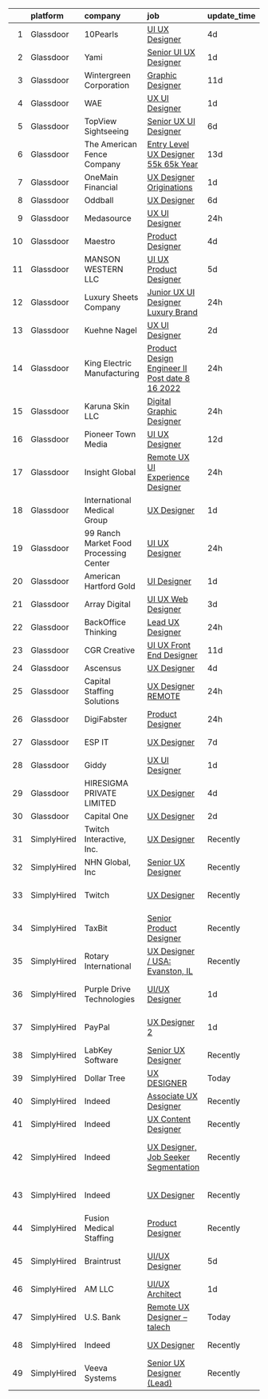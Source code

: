 

|    | platform    | company                                | job                                                                                                                                                                                                                                                                                                                                                                                                                                                                                                                                                                                                                                                                                                                                                                                                                                                                                                                                                                                                                                                                                                                             | update_time   | location                       |
|---:|:------------|:---------------------------------------|:--------------------------------------------------------------------------------------------------------------------------------------------------------------------------------------------------------------------------------------------------------------------------------------------------------------------------------------------------------------------------------------------------------------------------------------------------------------------------------------------------------------------------------------------------------------------------------------------------------------------------------------------------------------------------------------------------------------------------------------------------------------------------------------------------------------------------------------------------------------------------------------------------------------------------------------------------------------------------------------------------------------------------------------------------------------------------------------------------------------------------------|:--------------|:-------------------------------|
|  1 | Glassdoor   | 10Pearls                               | [UI UX Designer](https://www.glassdoor.com/partner/jobListing.htm?pos=123&ao=1110586&s=58&guid=00000182aa9737be9a0887e53451bf49&src=GD_JOB_AD&t=SR&vt=w&cs=1_7d3739fc&cb=1660719413641&jobListingId=1008068339387&cpc=F7A2269C793D5877&jrtk=3-0-1gal9edv3k25v801-1gal9edvm20b6000-ed42256ef29aac25--6NYlbfkN0AZhccrYCUSJlZEde1UnGXnwlG1V9FU8luw-eezWnVYrwyqiUgM7CrsMn5ovYsWa9GV-mKp_rYDWUG9r2XSS5MXh8_Q-Vde3_pQidAfGnJ5vR87V7nutRlqXDXOcjcwfqKrhYGxJCuEwaod5jPnoJR6rHahD6yaDDE3OaUSfviuyOel2WMFyfUjPzmLPB1tUBnJH-xL0OccG0l9xc2JieNaVta9GoeL3GIUwIKOPQMW06PmV42wQ81Y4iPbBMtsz-60eOmePFDU2w8_EjLVoVVh5QVHVKdC8c5FCcV4SZgWqbGMnuCcJGYEb4zOIZFjnK6TlT6SdiSdlW4CRY9kWY4MWxhEcicwt4LN3J40XYM2E0HjAblYgXTnMFQ0jdj44gtpsV8StpY8IoYgpvO_S24Rpy7YQDroeas7t_7AtM3ZuTk0QHPIKcx2)                                                                                                                                                                                                                                                                                                                                                            | 4d            | Tysons Corner, VA              |
|  2 | Glassdoor   | Yami                                   | [Senior UI UX Designer](https://www.glassdoor.com/partner/jobListing.htm?pos=124&ao=1110586&s=58&guid=00000182aa9737be9a0887e53451bf49&src=GD_JOB_AD&t=SR&vt=w&ea=1&cs=1_cad883da&cb=1660719413641&jobListingId=1008072292653&cpc=FDA93C03AE7AED37&jrtk=3-0-1gal9edv3k25v801-1gal9edvm20b6000-8fe57314eb925a75--6NYlbfkN0DsBOlmEAMqZtav1V1WKZO3RUElpafjggtWvxyDQ3xFSp838B2Cke2NmBlZnmS72yL4sjK165oafWdd3T1ibrs6M53KQ3suoJIc8f_yAK6EOGe_TV01OzYZ8_jSvqYzM2_K2P1bCOY90f9JWf5my5DVmPcOREBN51c5S3NWb-lfVjY4sb5fXy1gdakqt-aW9V0z2BAsokouR0IttqOZpMIEsRuDkSM9oFjdOftxmjhqpTJpGwi4Vu608dylPyedClD7YKIfMv4KTUrEME0Vy_P9Pg3hEP87mEjktKfBNsJJGkQc8S_tjZiXjiH4-FdHGf-nPdUYA1qL_-hATmv3JBOKohuqilumt_Um8cVgtiicilY87SPO51-bZraUPpkx48u3WsBitZYqEVCgNQRKlBLGqTbLTWCfX3HpxakFkJj0A-0ZjQ6omHWlJnr0EfL9w2glYg7_kPQ1YA-SpG9IRyaWeXxDlmSI3e0XayZyrrYrOS2SRCndwvf5Cm8AoJSTCFI%3D)                                                                                                                                                                                                                                                                  | 1d            | Brea, CA                       |
|  3 | Glassdoor   | Wintergreen Corporation                | [Graphic Designer](https://www.glassdoor.com/partner/jobListing.htm?pos=128&ao=1110586&s=58&guid=00000182aa9737be9a0887e53451bf49&src=GD_JOB_AD&t=SR&vt=w&ea=1&cs=1_6c2e06d4&cb=1660719413642&jobListingId=1008056107817&cpc=FDA93C03AE7AED37&jrtk=3-0-1gal9edv3k25v801-1gal9edvm20b6000-63666c8749e3b599--6NYlbfkN0BOdG0MfL0cOT1OSN0QPEpRuqiJyxaT8mswcKoIHsGd35n1xV8ZIJNFMkmWVDTVhR4n62bVFb9-eNgO4mBg1d77lavN8BAb8Qm0G5lHHpwqf0HLDQ1hMTD39bYEL_Rowt86Dq4no_TgfwkrW-e7kjKchaRqHWKkW5sXwSSsGzE1kGS8VNtJ2CqtJTr-SkVqd0Di1u9NqzzLGaey33SR6pS6E9hnX8d41AhWmiD3lXH-yjQMsKEhMMDMem23hU8_D-iniv8K3PLFc-Drp4wcFNt7YVfnJk1wJVvuNCkVXbk9V2h39l1wXlMrPK6Du5WAdcwy6yFl5JRGjlP7mhGTp872HQGmNPgBktPl1yfnha33-WkyAMt6v4tDRzOwzuS8By5zZHhGpWYTQeZZd9h4mcMGgedYnVpc4vVycDKr_qS3A4WMQTBEXn_E3s919TYZEOoxYx676sbE6yT5sI5QIN2vL5N7DFll4foKLoRfDgUeCS4StArsTpWi)                                                                                                                                                                                                                                                                                     | 11d           | Alpharetta, GA                 |
|  4 | Glassdoor   | WAE                                    | [UX UI Designer](https://www.glassdoor.com/partner/jobListing.htm?pos=109&ao=1110586&s=58&guid=00000182aa9737be9a0887e53451bf49&src=GD_JOB_AD&t=SR&vt=w&ea=1&cs=1_cfe3f8e5&cb=1660719413638&jobListingId=1008071569353&cpc=147D4D73437F2C39&jrtk=3-0-1gal9edv3k25v801-1gal9edvm20b6000-6911699f14f7299b--6NYlbfkN0Bl9QJxqCZcWcAyXa034HOvbvet4oZucNDN581_ynRfl1w4Z2vSbYLN9J-8UY_LNbigfVgf7rLsZLZhP8JLW-j1J1fPfhutS-AJo4xdbvcNNY_Of7F3E0_8M2DnWvfsBL9D2vuWh9ZMJdjpL0ryj9tSIDe6iLz56nPC9JZDAzcRuAtLwtMBc-5dNFrDTUo_JEqJCqODL3_BY2KAkMHyxPstUKPS1dva-PbBA3EMkbuoZtHcgOJ7KeKMnnmm6hoepADGhbEfdV0TR_buTZgjLR9JhF4-ZNar0no9_4xWJAyQTEkW8BXVHjxF7ApCI-_sYZqiY7BxcT9931wOmqSj6PU1_fYhJzYfeCUFdbsfq6WuNdum7Y73NexwUhWcr3r8Df7h-6JFXt_FoxeRSOzjau3NpXG9u-DGt1_M8Kb6_FH41MjHNwC6vQwrOKrjh0eXpvuiCOoCEQI7mPqExatX2Su65xqXJNQsmcK65Qf-pg9q6IpelKbo5sU-EdgD0VkuNDwPQCtTSvbaNhZk909Iww12)                                                                                                                                                                                                                                                       | 1d            | Rochester, NY                  |
|  5 | Glassdoor   | TopView Sightseeing                    | [Senior UX UI Designer](https://www.glassdoor.com/partner/jobListing.htm?pos=102&ao=1110586&s=58&guid=00000182aa9737be9a0887e53451bf49&src=GD_JOB_AD&t=SR&vt=w&ea=1&cs=1_640e125c&cb=1660719413636&jobListingId=1008065752004&cpc=F18A0B5B9F12DAEF&jrtk=3-0-1gal9edv3k25v801-1gal9edvm20b6000-c72b2c2d0d44ef80--6NYlbfkN0DsUtjlO9aSzLhbbi1ylmhZb5HDIaxKOqM1Q3G4JftrQkG6GekaDroriwkjYGy3F0GWp8mckOFsPiJcfoosZDecuQLVadc0UH5nSKiKuY2yJageMhV1jDLkN3yJl2pgPNGkjyIAyG9OfSxieGcbSONVpp4qhJwvAd5lEaMWR_C8zZZqOgKSHSz_keutm5UBIc5s3XG79snoavR7xpJbkLjTdpeR09iujJhf9Ia2nWcWLNQ-88Zm-8YoTRf2nlWDPoMKIuIBT331Sd45zRhEgLR443gdI0juqmSChyTgpopTDWd1SqLNjoEsAwe2r1lIJYUTVVO1QCJHveY8XiuwzCwNPPuVWShXzs3Afcfr2YKiOjP7kztSGeiGZ5TyqvxexSWbIs_31XWXIPb9XdnOk3EPK3fuqs4xP3gj008aeXBZWhL3CLMxu6hx1BS2zTzq7p_zIjKaDtF5NIX2exPRQOsCUbEmTKlq2TDCUoRRg6YMdK7iZez0-0aZ86iE-b3S09Jrvt4uUmvIzQ%3D%3D)                                                                                                                                                                                                                                                    | 6d            | New York, NY                   |
|  6 | Glassdoor   | The American Fence Company             | [Entry Level UX Designer    55k  65k Year](https://www.glassdoor.com/partner/jobListing.htm?pos=101&ao=1110586&s=58&guid=00000182aa9737be9a0887e53451bf49&src=GD_JOB_AD&t=SR&vt=w&cs=1_d93871d2&cb=1660719413636&jobListingId=1008051855167&cpc=084DC1FB85E2EACF&jrtk=3-0-1gal9edv3k25v801-1gal9edvm20b6000-05aa0501840e2858--6NYlbfkN0BXgK5Wey0GOC0s_U38rHIGDtN2gdI3pSTCxs03z5tTKHe3U0UllZ0Npu7dKq8V-92-r-R6XlKSF5K1loCnEKRCT8VU0puJiiCyB0yOh-c7yUcLJNQ7oWPbCdvBL4AUrgaProFPSCMkprSP5RAxFZvI9ZeSmgGM_Pere4E39QFzO88JPhfXQFjhQ4HAjH1WkJK8DvDws32pKja4eAt8np8oDXDOyPVgbNz3tXiOApuIqGWB0oMf4ltrOoQV_yh6TVDP_27ag2urkv1g_tKyqpOgknpEYSmb_I0qlIGHZze458pNwg05pbouempFx1doGi82AhTUEG8vzKotsfG3eL0heEmkipdTH4E_3Fn9cOzVWGAE61NooBtDToO0BfhcW-GznHQufRMisJPS1Z_AYNOtGsR0A8bnKi9CuGyHWMAEirbxhnQ3aYYwf0oiY7Je8p1RAWQ230PLNAprwkV8VrCUWpbTYSTSkGmI_lSjjNUx7kxa0sbmDXdKTln_wjtJbT47ypcZg8ZOvkbeSrTXUUJ_BzJt8xsYvpNB_iNtNw2t9zpCUUu3QFzh)                                                                                                                                                                                                  | 13d           | Lavista, NE                    |
|  7 | Glassdoor   | OneMain Financial                      | [UX Designer   Originations](https://www.glassdoor.com/partner/jobListing.htm?pos=117&ao=1110586&s=58&guid=00000182aa9737be9a0887e53451bf49&src=GD_JOB_AD&t=SR&vt=w&cs=1_0cab84ba&cb=1660719413639&jobListingId=1008071914204&cpc=7095061949A44974&jrtk=3-0-1gal9edv3k25v801-1gal9edvm20b6000-ba4454e7964fb635--6NYlbfkN0Bjlu5n-gv5HO0Uw8oUWkLCzq7-4ueCq4bqHo-b0jTNgI54p76ZEKrkhhuicj6XEfpIjo7a25H-HE1P9q6_RvgfY1VZmGlk03_RwqjqKbkbArPvQ4zLa1chqWFYuZ2JG0ZdsQjtruyDKY_k0aYavJaUkws2N49IIWqAIzgvRPQ9yzLeMaUFFELK69F0gat44_Qyiw2It0SAxwSGeJqdFbJd5PAR0fb1N-yv2akZmnvvYYYTbYOQKYTrtHGqmduLfXmfL8pHLIQpoUJ127TAOymT3Xam3n2S8u51oQ01G-JeiPk0H_VN7OKqFKRgtB7VLeUkENOj82DCUxpMv2981D9jzJQ1axIoThbvDhE4g-IS9iy8XvVoPQKM16cG3ODacdY_KwxJRrIUdI167IlYxwrwyScw_ypcLgfkT3x8I3f2yUzkvokQQMMVDHoljUKo5M4%3D)                                                                                                                                                                                                                                                                                                                                  | 1d            | Charlotte, NC                  |
|  8 | Glassdoor   | Oddball                                | [UX Designer](https://www.glassdoor.com/partner/jobListing.htm?pos=114&ao=1110586&s=58&guid=00000182aa9737be9a0887e53451bf49&src=GD_JOB_AD&t=SR&vt=w&ea=1&cs=1_570d3d19&cb=1660719413639&jobListingId=1008065550748&cpc=F41FEAB56D215062&jrtk=3-0-1gal9edv3k25v801-1gal9edvm20b6000-13a53b514d376306--6NYlbfkN0DziAWqLD5XV9TlwCv7ToMcEMGvo4Y0raIGKY7Wg0KrL3iGx5yGQHVpqcwrH9QCqcIn6oJl25_MGg_osxpx4uNaq9xXD3FGBjmBsJ9oWYNFeW9KjNwwlEIO1ycXpO1bypm5bsoa8-TPq5q4RC-KmjUN-AvNciVI0QPCmdJBQznJb3H82UpKN-dvarcR4msHSuDN55Op-wBC8S3KPBbL7D8jMyVTcu_ci08n3qhiaInaWOfTZiJhVY15eqevB1Vrw8RJNr_xcxP62XVh_TI4PAGG0kjkVPn4y2eBlfsB36gR1_yz9nn9PyS23L482TTtIOyfHCl_WMaffzzjA35Ow5IZDSFFR8p0ttPSFl-J6N3ziA6cRqWTfchKddQSmIHt-BsTMzMPLGklWDmx9smZefm7Mjd5e88MWNQ3EbIqMbxnAIrsrxKuXBObM_okNM2z9Bi0d-n1B_9PWjBJwW3mlpJwDThVUZP6nIBwV7iYkqs2uGg3Gc5SEfTLpJLUBc987xo%3D)                                                                                                                                                                                                                                                                            | 6d            | Remote                         |
|  9 | Glassdoor   | Medasource                             | [UX UI Designer](https://www.glassdoor.com/partner/jobListing.htm?pos=125&ao=1110586&s=58&guid=00000182aa9737be9a0887e53451bf49&src=GD_JOB_AD&t=SR&vt=w&ea=1&cs=1_c4d19773&cb=1660719413641&jobListingId=1008074169689&cpc=39721386339D0809&jrtk=3-0-1gal9edv3k25v801-1gal9edvm20b6000-421cb7d4c642c9c8--6NYlbfkN0BhNN3PPgKPbTMZB0Y0J5JTZS3FnMM-ugqbblX4_m-srDJielPNCs_lvQXXEB0CV7NWUgxl5z2t1UIAyCfbjHajsk3oBeuKbPqaf-DtcU4Yj_TKaAt-nJPShDbzxcZ_Hqra1Z5Gt5pYm8uipMHOku06LFgWvZPad8QEgiRWeKiBRorQGUvtnXVfS2LTXhMkTFd6FvZXjcX4ON4HLkgxXxLzsXOF_Dv8WZonyGGauxkvsgxeS230tTzIP4hcE1OT512FH0coMQQ4RMtiTaiSudqU-GUJHMtZD2MpafvH4TPwAAG64rEKmAaBOiMd1Hn9zHwiq0tF5QGhf2L8Pq36G0N6ENXV1XxfsgUnMTsahcbVlXJfGMrOf9WI5LLRFl3S62b_2mpaH6lm8QOXs5QOsPInSS1h_C6pUVeudon4huyT4pk3jOaWowTTi-rJIk_UgGjKPXz9tcuN8FsyZUOlZJEzu4N_mNwMxXEn2i10bvGKVKVpj-NhBOBN5dI_C37LLGsJybJeOSLqDwC-sZNnTI7n)                                                                                                                                                                                                                                                       | 24h           | Deerfield, IL                  |
| 10 | Glassdoor   | Maestro                                | [Product Designer](https://www.glassdoor.com/partner/jobListing.htm?pos=127&ao=1110586&s=58&guid=00000182aa9737be9a0887e53451bf49&src=GD_JOB_AD&t=SR&vt=w&cs=1_d99a005b&cb=1660719413641&jobListingId=1008068339262&cpc=654405A9B1E0A9F5&jrtk=3-0-1gal9edv3k25v801-1gal9edvm20b6000-81e6695c3e42a0b1--6NYlbfkN0CCbOqLFAkE17MDkfB5QkeK_R8bo7qf9dndHNr_grrY-DNpzj-blDGFj3aAMU9e7EKv21roQXmpPY1URKWcfqSKj_RjDo86qJKShMbd3Gw_h72xgYgXCWERQfX0Abl_v5kuz9iDjX4sF45n0JFLCjQ7Tvjn4Z44YaPvlved678dpVYfTp683fvyOR_EeL6JAcKONQ4tv1xtU0ngk_aT1Ep5Zw4gWpH_J0u5d3WLztbT-yVqmlKXJkh7S8FVK1a4aB5ZsMgut8bGq5FnQ2eX6kT2t04HXtNufu5zmTfqmsHOsuED-s9XByLFUo0-CdpEIagWPinpAGIGzZON4Ss73539GMlsqXdGiVMIj3Hq-joarDDOncnMv_QNDPPPAu5B2oH2VlAZavblD_w_RZO0MjvUQa1Kz-E23grGOKRIGQnmVUZq0WLfu6OW)                                                                                                                                                                                                                                                                                                                                                          | 4d            | Kalamazoo, MI                  |
| 11 | Glassdoor   | MANSON WESTERN LLC                     | [UI UX Product Designer](https://www.glassdoor.com/partner/jobListing.htm?pos=126&ao=1110586&s=58&guid=00000182aa9737be9a0887e53451bf49&src=GD_JOB_AD&t=SR&vt=w&ea=1&cs=1_b6a03a5d&cb=1660719413641&jobListingId=1008067754530&cpc=1D891ED3EFC3904E&jrtk=3-0-1gal9edv3k25v801-1gal9edvm20b6000-dfafc802d366770b--6NYlbfkN0CDuvr61fPbkBRmOc7wEo8zVc7w3kfgpjsKNZ1BUbVXalRmJ2XNUwJ8hZTKappHxTIZlemehZwBG1YfjQk1nQOzWBxzm05QITisXo5i49RquIqCmSooMOvgOmwJq2c7Lfc_JCmImBOY2aBIlAhcy16MopHfGe9fPRUMtGrGU-DkgL-EytyDZFjjsEyxbRhmdos4gCPafS2A_yg1xOorUm78aNBA6ODHt8ebNNj3-3NnHgKYdDNxxINIAa66iNiR_TbiNnFPBO5TljS0kSS9zU4HqIOM9-ozRhVPInu7UWEX8yJVYWiv2HKLXejL8_gCOO_fnMffsV8UyN-dwwy-8X0j3tG5tm6hhuBJeBzBVYTAJ2KwYqUMU2Tj-FytG4-STzSM0QL0lIDW8BSaXWdtAe5wXy97QOvxhPTMrDtVb4_NtjVvoSdsa65g2zWHqJZE9B-c5dv-xXes7gSMXiEARxH42SSM3G86g9mr7zchEqNODkuIeXMoFv5EB_os3swbopOugUV97cYse-LPM0OlBktC9JF6wsuzAGRCVwVt9Pyu5c43aEdSuoAfD5taFjgjj77yXqOwMhFhoBz_R7dbYhNh9ZPlH9RgwKYWsVJ3AeBljU0YU5vAtVD598TZ_HUtiysXbqfdgJtMo54AP7YpbExvSStbJrbU7aW3fUwyXctFUs1q4H9pvQEW596Y4SebKTkqhqD9ucKdkaC6lzvy_z517nJy4ia3I7PD_XnNfRgSw_EkFanEwS0yPqVmtAkfNgk%3D) | 5d            | Torrance, CA                   |
| 12 | Glassdoor   | Luxury Sheets Company                  | [Junior UX UI Designer   Luxury Brand](https://www.glassdoor.com/partner/jobListing.htm?pos=115&ao=1110586&s=58&guid=00000182aa9737be9a0887e53451bf49&src=GD_JOB_AD&t=SR&vt=w&ea=1&cs=1_61c3666d&cb=1660719413639&jobListingId=1008073834409&cpc=E773D000C9BC26FA&jrtk=3-0-1gal9edv3k25v801-1gal9edvm20b6000-7255d45d9ae31c4e--6NYlbfkN0Br7LtEJ0DFlkoiDlUMZAOpIyS8LeaymB875v0QIbCYGW-5913O_i6MmyiujM7eVxmufN6tZLrSMix7XAxYWWByzdx-IQqZWIlyabYj6Zqs9Neb9SKzuzDG5K2fcVNlifcn8N6l2oX06OWSr4fT-YnFYIssD9-PnOJ_YVgGEeQvrFq2h6TzJ9WWOW2vsduq_BLKBQGiz1QW9y_3Eo0l8xsseNRxQQ9TMyAeEUh4ueCreAcmLdNjPcg-xuHjwLYuDynIXHxKkRSMgXbiFc6tlZVaGZZGnoW_4o0GrcvdzLnnepalgs1a520I2v6aDnw6Wi4y4YNguTs88e7l5ga-Vtn-VE6ggaY4rs-M4sIMdmZbH189ExkmVSD3_5fr8JvVVLHVoRnpyGjHPjWpcirmDQUlZX25b-HwIuOAtOwIqWV3eaA5AKLziUCZdS3RkFbpbVpI-67Mx2jUvcfqXZpNz3JN0S3djkVS57m_l5xlYG1YLFi2O6fxH9mTNoUekh3_Dz4%3D)                                                                                                                                                                                                                                                   | 24h           | Mount Holly, NJ                |
| 13 | Glassdoor   | Kuehne Nagel                           | [UX UI Designer](https://www.glassdoor.com/partner/jobListing.htm?pos=118&ao=1110586&s=58&guid=00000182aa9737be9a0887e53451bf49&src=GD_JOB_AD&t=SR&vt=w&cs=1_9915d1cf&cb=1660719413640&jobListingId=1008070143952&cpc=8795CF9063CD573D&jrtk=3-0-1gal9edv3k25v801-1gal9edvm20b6000-9af09c47dae8e5b2--6NYlbfkN0Aj3XPFK3s0RlrpNM_bGS_GekV6c08OVzL1DIcabwOZfneab7I3JWB3A80UsB-0cFeqxj7oG3kuoXZYdsxgXYVBQnGCa5l9M3iR2-AzgOSMhWervfoaOepCkzFzjVB17nL1Jvv77XK5d986Kmul98UpYxw5k8aE1MCpWUcONyE_Zzw0yUrr9cAxQCTBoOY6PMdL5oXen7kC4ziyou5C6Ygphi2X53WrCwkH6lPvC2yPwonjKWIXel6Z8MpHL2LPZ6ZNSwhJzlChGg0g-AZ3jCvo8tOMHIcIKKD_tJ3aoLDCyECR27KYLK4vM6vcNM77p0lx_YwOmSMjVlDCJXuiYTlnobgcLNxVDt0RLEWfLgv0DjyjmPBH7M58Wj90FbPqiCWi0xMfZwHFwx4W1Rm3ScJY_inrM3jwm-8xp7RUES0OiT0xZQZYuabC1d96MPsMA3_oxPseX8zxXT1FqLJmvoyIJ4BgY0PG3-x7JQG05MORhoqqeJPP5FDbOVSJx8h4Rz4fLGSArm9gig%3D%3D)                                                                                                                                                                                                                                                                | 2d            | New York, NY                   |
| 14 | Glassdoor   | King Electric Manufacturing            | [Product Design Engineer II  Post date  8 16 2022 ](https://www.glassdoor.com/partner/jobListing.htm?pos=113&ao=1110586&s=58&guid=00000182aa9737be9a0887e53451bf49&src=GD_JOB_AD&t=SR&vt=w&ea=1&cs=1_22d49054&cb=1660719413639&jobListingId=1008075071210&cpc=39EF89E0C6A5CFA2&jrtk=3-0-1gal9edv3k25v801-1gal9edvm20b6000-f6c0af6a76bbd359--6NYlbfkN0ACdFhQWP37He2fdPsOVzRvlszQknr7Cdz8IwlO4qWUxd6GzsiaMYMTJRblYaWmqiSbWLVF6Pwm4ATRasiUo2URkXE4rP5AQ0Ymw-zr6H8IBmKozfiZKAtyvH8ZLBSQlneY426NseBny_Hl9OPyCV_GfS1gv5UmxA13S2BIrZfWA90AdTpSHaW30MsTd7hNeK3W4JJrgrQbzldAjKUbQYb2Ki1VT6fBUd9kSNEYcqinOAKh1qqtbcjONOajZ_Ia09PHBctXHq4A6ah47ubiktG59irjUNyOCb7MvjtC9usXf_QK2ROZr13c-se_h7BEkXPtDqFITHB4z1AaVySZgTPUJtM8-N2wACwu1E5_4-zhy2v_F8lTNH_75qgFKE33OHsRViEy2tKc6gBA5cvRjfMAiHcJaBAYbOmu_V9cMjYpaU3ThxL-QVoNIBaoIfFYR1yotPz1SHSHmNAyo_9Wzsgzho7ZPCx_tkj3ZbjH735Y2f7-Q8kz2UmYo__yY9JKY5u4M-KBmbjJyA%3D%3D)                                                                                                                                                                                                                        | 24h           | Seattle, WA                    |
| 15 | Glassdoor   | Karuna Skin  LLC                       | [Digital Graphic Designer](https://www.glassdoor.com/partner/jobListing.htm?pos=110&ao=1110586&s=58&guid=00000182aa9737be9a0887e53451bf49&src=GD_JOB_AD&t=SR&vt=w&ea=1&cs=1_1ba60e96&cb=1660719413638&jobListingId=1008074764595&cpc=84DBBAA61F05C438&jrtk=3-0-1gal9edv3k25v801-1gal9edvm20b6000-4bbf7de423cf693b--6NYlbfkN0AezodW8thzaNZh3gardQH7BzR71OXsHktLt1b651CMIt-mK8dDYzo3zm47jqa4dyIoDwgRO7sVZivdpFk08jCAMKRCeJ2toE_VJUWoaWfqX21ynVaZ5CJoSQF0Q05zS_Y2quOVPQxGXtByVz2lUxGUm0UlKfTr8ML6ykmIgHllXNDqA0l3sGQ4t8794xD2PaH0Mq-H-7v0XrmgDqgkDWEge7w0bIes8yO8ZGl6dHL3SYg6rdErvlTqFcCXRSt9zqzR-zHfnry7oa_hE4VX0xTdlI9rA5GpsSKYm0RY83HOuZGlLfdphfDswreOxny6SIWkoAr0OmJci78TgtJYNeK1-KNvUORLfUq5YC5iipowhzNXeV-r8T3qLB7G-txOQ9jrcif0agBxQ6aEVSxCSXkDfhxWYoZa8E9PP0RWMYkXG5Ie3fwcIRY8aw2InN5DVG7zpgGZKk4KUG175DpR4V_yyPZeCJdudqbBjjg-l8Er2x02vuA6H_fqy853OsitD6w%3D)                                                                                                                                                                                                                                                               | 24h           | Culver City, CA                |
| 16 | Glassdoor   | Pioneer Town Media                     | [UI UX Designer](https://www.glassdoor.com/partner/jobListing.htm?pos=120&ao=1110586&s=58&guid=00000182aa9737be9a0887e53451bf49&src=GD_JOB_AD&t=SR&vt=w&ea=1&cs=1_98c56d5a&cb=1660719413640&jobListingId=1008053519695&cpc=B076152010A3B66C&jrtk=3-0-1gal9edv3k25v801-1gal9edvm20b6000-7631de82af3645a9--6NYlbfkN0CG5R-8GSUHj9iOWrZmUHYQdG78PYNqJz2I3anfFdZgO42GPmU-HaHo28VJBSjhZw68gRlXoHu4cgm8OmjlO4PsgpJ9ALD9pHnpXWT9mqRuP8sE_xZcvUPifgP6t_3ItmEJSqjnY11aEQU-qNFXUlD6uFhwDH15dAgDr154SJiKyjDTI2fcvCIACWrBFcWJl994F-970slkkJPljaJR7M65cT2brhyA2_n-Qmhj95AIYeQuhf-kjpUD6tEZqMLg2Jw106byE8p1xBq8SX9hbhhyjV9e7_MdyKyrLthZ12eSeQeKTCDL4BOZDY4EHATfmG3ulmN3R4HCN4yIGryP9ZyZ8ordJWHIVYcgYBz7MlkQ09bJBnRG7vCeRSbFatvFSD9WHnu0Q49nQigw8zri0fB-GMWA7SC1zkP7yjOSokXSuyigdYBZIWpmMObi2M9Ot1eoSNjB9aOhNgGjf-pBhuXTVtfBc5eA_BtEc1AuubtjPPBv1M9hloBW)                                                                                                                                                                                                                                                                                       | 12d           | Remote                         |
| 17 | Glassdoor   | Insight Global                         | [Remote UX UI Experience Designer](https://www.glassdoor.com/partner/jobListing.htm?pos=103&ao=1110586&s=58&guid=00000182aa9737be9a0887e53451bf49&src=GD_JOB_AD&t=SR&vt=w&ea=1&cs=1_01578118&cb=1660719413637&jobListingId=1008073578621&cpc=F41FEAB56D215062&jrtk=3-0-1gal9edv3k25v801-1gal9edvm20b6000-c26ce5c06ac7dffd--6NYlbfkN0BKkHZu3wF05EeDimN_p6sYpKCMArvwa95YdH7UpkaBCobj99dZAfyu9JevU964-bJ_hGhi_P-clreBAj3dmUZCEzz6GimCxOv8ZedpxAqwIyBej1mEmqvlYIg_3SzCtlWYguZenhEBRhwmD0I3edZR3BkyZTP6rEEkC8Flk8fTJSyStJg2rs9bSHJQrgCxS1j9FgLrsCy0Bb5MuxWhMdgWEuIz8smmkncSTwA4x2dnmWLhF8Mz0ot71I52ZzW9kTH4DUD_-W2SFRxDj64o6UyQz6_7oLtzw9eVRdmW5kSoaSUj-o6lEVoZFW8R_T94O-Z8b81HjPLYLEAOdLee278plA5NmzmiVrmLEBky6ThpkCLz0RwC3wR-814bDhl6F9a4S1GiXfhDpsQPpGOIKYYnf_p5bQVDrL7UB1hcH05lxeQrb2hz8alUwKcLfiuxvJ3qx5yeHi-MQ4RdZyhQ74VB9xL9d-8oh7U1G7B1QMMGG8m01svCF3GwtiWO9qlinV7ql9fYuY5_yQ%3D%3D)                                                                                                                                                                                                                                         | 24h           | Remote                         |
| 18 | Glassdoor   | International Medical Group            | [UX Designer](https://www.glassdoor.com/partner/jobListing.htm?pos=108&ao=1110586&s=58&guid=00000182aa9737be9a0887e53451bf49&src=GD_JOB_AD&t=SR&vt=w&ea=1&cs=1_96ba91c4&cb=1660719413638&jobListingId=1008071630200&cpc=1EC006BEB16B588D&jrtk=3-0-1gal9edv3k25v801-1gal9edvm20b6000-17a00b05ac2bc7b8--6NYlbfkN0DZJeHFXG3HVCNGimdZf49CsauJ36tYMQc3rh2qjKS2rgKmxnUO1qjzbgoHekduO5sDji-YZDo2cbMbM5FyBB_VphePv2zMbWXKfe3UBGy8Rj083Onm82-2CBcgn58Je1wtQpCTp_KlAhyfR0kK_9g0Wgg8ixiZGNxfxdoI1hQEKLNLmbZG-YJ0ekFx6_c_efJ8puA6kuxUIzT1Hi1DfjLoPcqO2lp5lb-ibDj9fML_d7-KVeYeeNBGO1gRFGK3ASb-E9JJmH7EnTWz-ben5blCe-RTY9E09etqFIrCcS4ynPSzqaFIDfgYwggQBWM43NEhjbEL9PjKNN0uN2HGj4IqM6ZB3eSudOnVvD6kXUn7D6ttkzCdIthamTj3zorV2t84HvcwNvA3YVqXL4F2hcsgwSHbpUpSqRTrYGnrsRrEY07gXlUnDp4ueKuOzXefi3xJ4B19B1Cl3x-zLDg3sPy0-AMeyA4lh5EAMa3VucTeKr56VjAWU1KXqZGgah7cWug%3D)                                                                                                                                                                                                                                                                            | 1d            | Indianapolis, IN               |
| 19 | Glassdoor   | 99 Ranch Market Food Processing Center | [UI   UX Designer](https://www.glassdoor.com/partner/jobListing.htm?pos=107&ao=1110586&s=58&guid=00000182aa9737be9a0887e53451bf49&src=GD_JOB_AD&t=SR&vt=w&ea=1&cs=1_897bf693&cb=1660719413637&jobListingId=1008074211425&cpc=76BDADE3D6D9A820&jrtk=3-0-1gal9edv3k25v801-1gal9edvm20b6000-7d9805047e0e1a7f--6NYlbfkN0AVD-qZa62sHEkA2mZ_rsedj0_PZ5O7HnowWDrY25sznbFdf_8x2NEFlwhy76k5Ykve5f0uSFftH3VZZCjRlTx0fr4EUIjdkmppzZlvdRU9YKb65lQDvkMSsfPkIh4J03MsFcK8bRT0c3JBv3JE4QjwLp5Z0mY7KhDVOxcGgUaVRNoUoUDwyj2JP3l6jAhp5LTr_cdN8GRkUz_5o5VhGLYG7dLuuvusiewzGh4vjrQQyyEE_iCnCTMGncM9W91KbOSzyKHdPiakcfFOG5vwMUsefcQ0gLAUfqaLo2K0XFmtZX4JeZyIBnxHAhjmczNgLdjfEtAwnHFqTk-eJWqpHy2LMS64lF7daS54kwmOD5_HEYFuPY-w2G7ptiqw-z9EF8rME8SIuHBVii_FKDKxYLLfrJSbzwE6KQq284c4xHAHMHZYBk55ooZNTQkCT2CBST01wd7MVrwg1jHcNUK74fwqd-Y-4o-s4zobbV0qCBqEv1GgsdCq-AGSsZr56kTJ_0Q%3D)                                                                                                                                                                                                                                                                       | 24h           | Buena Park, CA                 |
| 20 | Glassdoor   | American Hartford Gold                 | [UI Designer](https://www.glassdoor.com/partner/jobListing.htm?pos=119&ao=1110586&s=58&guid=00000182aa9737be9a0887e53451bf49&src=GD_JOB_AD&t=SR&vt=w&ea=1&cs=1_4dcc2731&cb=1660719413640&jobListingId=1008072233858&cpc=545C0D17DAD7ABB7&jrtk=3-0-1gal9edv3k25v801-1gal9edvm20b6000-6e47aba01d0baa53--6NYlbfkN0DbHp5n7ncm4C7zTLBChB4_smQ5E65ez6P_Cdr9E5EALMEV6pT2dIDzV0BAy8X2fZ55kaiSKieP8cGZcguj_66FmqTfyQgVDK_JbPFiwXRiix_pVD7eAlz9iMaX9tbyisypnkaGZiY8ZXX_gvSLL9zH1b8yNxLZVHn658JWJpVn0bPaxbKLGRjtV6SQAOnEFzoam9X0yRxatFJyx1W4V618oDDOQRDgbnOELwmHeXoJuFDIwHTSD2UQCurn_RukHtpMxUjz1d5n6Xe_xQtYZ-4glhzQ1mLbHrrfoewg3eMnd6_2rtSNMCNJZ8ONQ6nU63rPAz7WKfM0XPcv4jJvc-J70t21j9TvQ4lVV0p0_W5w27eJUfysxIdTfad_5O-Rr_Q5J55dL5Ry2nR-UZYdXs7PvVA8ZE-g_DGa9A7EqT8bfptwJEsWalCd5PZQH8zfzAcYGlrrtdvoFMCZxXpx0xn_yC1U8WvOT0nCdQcnMk2xZtU9vv5wxj4R)                                                                                                                                                                                                                                                                                          | 1d            | Los Angeles, CA                |
| 21 | Glassdoor   | Array Digital                          | [UI UX  Web Designer](https://www.glassdoor.com/partner/jobListing.htm?pos=121&ao=1110586&s=58&guid=00000182aa9737be9a0887e53451bf49&src=GD_JOB_AD&t=SR&vt=w&ea=1&cs=1_280043fe&cb=1660719413641&jobListingId=1008069869711&cpc=AC285F3A3ECA6BB0&jrtk=3-0-1gal9edv3k25v801-1gal9edvm20b6000-fe04961378852c19--6NYlbfkN0C_LX1HuduT_SJHhLIHb6p-OraJV_uFNfqDpMJrHXpC1lFjIezB3hsHXISdnRZ8hqzV4SBtmxqUpSbjmvqVGkOD9K4LmaqZmJUhEnNp-B01tJGZVbHKb7hgbghdV880KKLkONtpVvwqLv4D2OtgiZgSwIfEx7Amie3drp6BAWyzmXtchUCxmd0FT4EObrokarBS3e3v_opOi_nKS62jIuI6H2t5w1qgAvsnwzAM7JrEpM1DOtwOMIBvE4tgbVTQyS6XEtGYdpW6oL2X8tFgnwJ4bN1SwWe1subLaQVZ1VhGaYxl9dOASQrd3GXYpxSmJER0d2v6OlBJ6kf_9PFE5iIu04Vfw7QuwpsonI3baV0klBi4gpEOXoriNr5em8ItHTo0Fw9JwXZon33UYqoIFfTYtn8Ar_-vSqmk2yyKfYGhTkBSmjmtlUo1JY2TWxaAXOJrBGiA6CQgevtFkDv-89PD-OuJIjtNMfXe0JtFhwFkGyr0MF479UaVN2BHkGUxioc%3D)                                                                                                                                                                                                                                                                    | 3d            | Remote                         |
| 22 | Glassdoor   | BackOffice Thinking                    | [Lead UX Designer](https://www.glassdoor.com/partner/jobListing.htm?pos=104&ao=1110586&s=58&guid=00000182aa9737be9a0887e53451bf49&src=GD_JOB_AD&t=SR&vt=w&ea=1&cs=1_1140e28e&cb=1660719413637&jobListingId=1008075143966&cpc=21001CD36CB5FE0E&jrtk=3-0-1gal9edv3k25v801-1gal9edvm20b6000-cc754e96133d33f1--6NYlbfkN0C3jTVtUVvFYk50Kmz11fBcudNwHScPSlyS_Uqq5WxBKhf6R-a_qCiS6Qjv0dCCdk4FEKHefIkeKu9tiWsYeENP3x6CZpXnb6ypvhc0SVDAgTzFCj_Bp2jxYefQxW59nqSzps3ybIxTHHo_aIQFAtjqGFAzFHL2XiN3ZJdlhTw9XxH5ishZOzI-P6VxkiHRn4KhlT5KyDqrdtOKcauR8wUYDGAo2xvGOaKB_SjPQJc7iqlyaNcsG8m_Gi-ouh5MwilixzR3_Eh9db0VZ9SSoH94shK_OFKSdPU9JW03rjc8hIA1zUF2Zi-LWlIBBUT0BeqcsOQZKNIv81gOT-wzbFg_biZ-A3wrFBkiK26CiOB8BvHJ5zs7ohzEmsX9GQyyO0fSI0TthvF0Az5H3OeDUw-zPqcNLzbtKjqEox0hpKwaQJD4wGNz6O_7wPFu35h26XiTmH4Am0aXN19sxuN0Oya4TohtWMRAhqnCRMYJcBlGcmatW3V_uxt1O8Q_pH3aRHUyVliIQlhokA%3D%3D)                                                                                                                                                                                                                                                         | 24h           | Remote                         |
| 23 | Glassdoor   | CGR Creative                           | [UI UX Front End Designer](https://www.glassdoor.com/partner/jobListing.htm?pos=105&ao=1110586&s=58&guid=00000182aa9737be9a0887e53451bf49&src=GD_JOB_AD&t=SR&vt=w&ea=1&cs=1_ef724d4d&cb=1660719413637&jobListingId=1008055533486&cpc=52E15D22C6AFD845&jrtk=3-0-1gal9edv3k25v801-1gal9edvm20b6000-1969dbc64c3c5efe--6NYlbfkN0BxkLIcfe0oqaYINownie861a0BJtkzmJW-WyGv8J0JYNFW8oQHz1wbsmxXcHy5p6rnOihWtlpjdaNdCZgvCTn_6UoF4tVf1ZvgXNJjKdQiGfTkJzv-TOxNnBzTVZyuu4J_FvOcfqQc4tDTad6UXRpXLFVDk724i-k0AkPicC-lqsZIXJEWRc4a3FdCbAddcLpOoZljC-3ecYrfH6OM9Zv0__v75f_MzWVEWIFMMEdt2yEHsP6SOUfKQeDyzTUgsLMIdf-My5wwrWCz0LgcvifM48p_rrv1Jirfn2UsyGbwm5g57BsVkjLVLuyZCW7GlEcO1JwgqgwT08kaLs30t_6FRgJttNrLqyociCp8VGDJez1FtX221NwfWhAkRq-T06xAjcQkCmdcI3lzlKVK9XtWmprorXIiMdtZ8iMD7INxiNt6hToh8psvLFrb1Bb42lEnjw5tLzjgQMG5OnnRwuNAHwfImRegsddi3z1SPzeNnR4JLWuw1rz2jhxIZNJ4Ixc%3D)                                                                                                                                                                                                                                                               | 11d           | Charlotte, NC                  |
| 24 | Glassdoor   | Ascensus                               | [UX Designer](https://www.glassdoor.com/partner/jobListing.htm?pos=112&ao=1110586&s=58&guid=00000182aa9737be9a0887e53451bf49&src=GD_JOB_AD&t=SR&vt=w&cs=1_816f6844&cb=1660719413638&jobListingId=1008069320854&cpc=FD1C1DA32C38CFA7&jrtk=3-0-1gal9edv3k25v801-1gal9edvm20b6000-835d645294fce2d7--6NYlbfkN0D5MgSvnQUG0V3x862LP---yg2cpBEMR-sxr5Of7E7lZaGPSMxcjrUM_REq8Ox-J9Lk8mER9_FwnR0mc6XWijXIfeCTYnF003-7IeIOyHoyuWdh4rsUXKtMBp5QeyKBIQWU7B3Hqi1opgixwDtqivWg1jhQoGAhhhCiaJ3ZMOHTo9zIWj3TNpjT_pxiMLcPnAKn3amr54mxPLjvkwZxG0EiZzOGf5q8zhJ_Ad_VnfQ9BeSpYFRo5XQgBW42gr6hRAZi1x1jCI1gmuErhLquNFU584lVemINpa1aTxkOn7YDcaPASU3NXxED3V8BTCY6pgJqC2rQvi6WcGCs7YHcB9_AXuhwPmbuM43fJFxm1WwNH4oGGgJPLN-DAne-g20B7XXJO0N0pkMiOoQA7zP--bhRwrSltPL2HBA3yPENAhJKsZf2Xfvfk6rH4RdLNJVspZ7AM-AFF9TCnN4ZEcMF1nNyP4MWJ7ydJpw%3D)                                                                                                                                                                                                                                                                                                                 | 4d            | Austin, TX                     |
| 25 | Glassdoor   | Capital Staffing Solutions             | [UX Designer  REMOTE](https://www.glassdoor.com/partner/jobListing.htm?pos=130&ao=1110586&s=58&guid=00000182aa9737be9a0887e53451bf49&src=GD_JOB_AD&t=SR&vt=w&ea=1&cs=1_a8d4506e&cb=1660719413642&jobListingId=1008075025292&cpc=9908D8D4413DBB8A&jrtk=3-0-1gal9edv3k25v801-1gal9edvm20b6000-b7014f0e7bf5a76b--6NYlbfkN0AHXq2vAVwR3IH7wgnTMdWCa3HguypIXx0DFudX-u0zu6XSU0N9gDGCMsnO9yvyAfM_VCIM03oAxog95y9IhwqTNjkaYemwjH-OQgx70PsYOTLGT-F2lmGQPQR9eKcw7d4ajE0mNzWHoF4YRtvkhwMT9pfjlHCcDWPLs4xibz_hysPfyPb71E5jg2kZ1JNIbPNHTeDpMcg68BZN2zLKDIOd-vijirheKg3DstbB-l1risQW_vxVLs_CKvThRErgWM-_IEpmHE9skIJyD14cfo1Uk7ulQN_tdYN9Ok1-m_g84MbWG896JWoP90Wkyw00U5qdalbrJK5MLtUnqCAmFb_kt03Ozz6_e3Qu41qPlR56CnFaX7nkfVYAky6rA3etUUpQRAf2tevWNnvT8P2uBW1TMM83tSz7HJK5lyU9QO9mllQhaEq_uyCajTqLwVmkcrrJ2oR_VmcfMZ2cJQz7B-zuiMuSg_7WQnivuvqhCE16UZNldSp2ma5Vsb78LnwB7dsDx6uKEjEewmigUCl8mokJ)                                                                                                                                                                                                                                                  | 24h           | Remote                         |
| 26 | Glassdoor   | DigiFabster                            | [Product Designer](https://www.glassdoor.com/partner/jobListing.htm?pos=122&ao=1110586&s=58&guid=00000182aa9737be9a0887e53451bf49&src=GD_JOB_AD&t=SR&vt=w&ea=1&cs=1_dc2dfcf8&cb=1660719413641&jobListingId=1008074490532&cpc=4F748F1840550ABC&jrtk=3-0-1gal9edv3k25v801-1gal9edvm20b6000-d2273074d1f1bf94--6NYlbfkN0AtlW_omU2Xx3W-19HQ_drmTKCWebiHnmA5lS5PDL5G8Sf-C-2-8DpBJzHBQxw90Gr8Xu65Ebsv8HyoIrW7kvCiE9B7Fz9zvKy0OGM4ci98VX2LdP0TkyQgeqjjmnBUBc6Zgip4NfQ_VNNhc60jqZF6vC2Cx1c4zYmOQiC3LAPB2Vm3ZR3wx_1ywvpwcQSj833OHEg-BazotBV-lWTK12yw7u7MEfMuSMdVV_SexsPkX1O4ekSHVrx9Y8BkrE7qWk7T69EgbIwRwy1skFLtjo5WNMeK7L4vHJhGD_raYC8kAqERzxFEBFxJroTn-bRROIjGvnhSldzcYQEWVz92O2Rj4-svdAvYO6jbAWgEqyVywliQKQTqu3bw0U-URo-ASMf9xENMB7HoK5RauaKaWagZNyCwG9XowN68qWTL_9x7d2uEcvroO9rZEk4uBkDXjSr3l5p55GgN2qA_i8R9_W53qMvyoSwsSye_IkafJ0Hd462S742EfBVcB_WRJe_JqWw%3D)                                                                                                                                                                                                                                                                       | 24h           | Remote                         |
| 27 | Glassdoor   | ESP IT                                 | [UX Designer](https://www.glassdoor.com/partner/jobListing.htm?pos=116&ao=1110586&s=58&guid=00000182aa9737be9a0887e53451bf49&src=GD_JOB_AD&t=SR&vt=w&ea=1&cs=1_be552da4&cb=1660719413640&jobListingId=1008062866809&cpc=6945AE2F4B03E059&jrtk=3-0-1gal9edv3k25v801-1gal9edvm20b6000-c6a8a1424391dcf0--6NYlbfkN0AARxRr_EUdOibJ9cfro25N2qhWWm4uJ3jiBN2q8G7T5P8WVrHsRMoMTnRJiJWyiSpzykM6kPvAhkr0-ZVbmu9ksZS_wF91uds_1JkpK7ar8nrE6__psFaGt5Iph9higAxb1lb2L8VQOQUixRWtlPtrW8wUMMLAqGX7gfMqVl_6eJrP-Ops4lOexJoHbvVKJ1uXNTHkDpzCCP6POqhKwCYnQ66yN2fNycAI9S2bhbFEzgoGpM-RgU5Mx18s-5S-Z8ATzNCswZAsTi83GhfE33lxE_Rx59nFnzBQ0LmdX_Qp8wGHB19-MniZiYYl1M9dOw5MRsWpP-ZMszRabFEdRPW0Gd4mrCep35DKbUQOV6ZZZtj44GFVqEuR7l72BVlNF8b262hebudKY2D4zEfTXdJhg0t-trtyPDmCxCTtEjULnk3D7AWLnEGBbRHao69kimo-OBpjsxe2RdU96BfH4YIhbwl-ZyiGEDFCYzHNsXeoLraVmJOjf_v47NwXYdoIxi1ymiWKMo7vnQ%3D%3D)                                                                                                                                                                                                                                                              | 7d            | Bloomington, MN                |
| 28 | Glassdoor   | Giddy                                  | [UX UI Designer](https://www.glassdoor.com/partner/jobListing.htm?pos=111&ao=1110586&s=58&guid=00000182aa9737be9a0887e53451bf49&src=GD_JOB_AD&t=SR&vt=w&ea=1&cs=1_3466e0cd&cb=1660719413638&jobListingId=1008072014535&cpc=14D5209370AEC984&jrtk=3-0-1gal9edv3k25v801-1gal9edvm20b6000-e1e5c4a2a4a42ce7--6NYlbfkN0Cd5ZvLdai7cR0fypH5_WiGezUQesq24dbKuF0ly35yaxRTBN3h8ZOqIYryRHVt6TiXi9NF-jMMuDxLyJVKabQ2BAWpxDOFR-0tnGcLDuFvxKKQuyBUmeYRxhVEY2DmDYoUtzSRaWNkh1V--uyRkgBZMGrF6eh_BBKN5vr6D1jqyep8EahbFr_saJpSOqMWQ-Pwmvb2RFRliyoqfdNWdOmzfppulpduH44qW-grOGe5wNSTvXncQY68wdhv3CJsMwtAQtIh8-J4pGBsXgTLhvkBftd-mcSSGe61DXZ-gh7FaFe1azx2WxyO83Yaqln9gRSmV6QAahpocJYEpBywlcqNaXWw1ioXWBJ-ZEptwTgjr-UmJWXnZ4vkMzZVQJ8-9JkXCbGQCHnXw6qK1JGYEmHKaIOvxPssHX_x1xjB5YeUWXscCppt6audxiSMQTTfW8AwJMDZ3cxSLtIFxM-orm4cy1nBbkAz6ko06Zca52BvEqqnxRoZmN83GRMrLi38yQxfj__XcwaxDg%3D%3D)                                                                                                                                                                                                                                                           | 1d            | Austin, TX                     |
| 29 | Glassdoor   | HIRESIGMA PRIVATE LIMITED              | [UX Designer](https://www.glassdoor.com/partner/jobListing.htm?pos=129&ao=1110586&s=58&guid=00000182aa9737be9a0887e53451bf49&src=GD_JOB_AD&t=SR&vt=w&ea=1&cs=1_ccc7e5d5&cb=1660719413642&jobListingId=1008068705227&cpc=FA84DF7EA1EC2398&jrtk=3-0-1gal9edv3k25v801-1gal9edvm20b6000-8d01e44060520db7--6NYlbfkN0AVNCekkUHoaPwLkVuvPQGTQ88Kcp5aDxVPUc_WWuks6FjnYu4OADUiyefrsMCwhvWoanDu9iaIGJUnEOykF_DN4lm74YMc00CWMQfWXCH-LMdMBz5fSjtfXS8b605Qddn_aSvILzs4qlY9AqqVXTb_aakK-GECFN1q-kR1_CQ6Xiadis-iHIxUWKOxuzKuxZYBpi4iV_pPH0kY0AVXK_sin7l6MPdBIVnPsp-TedwOBjRAB-PNwo6_z3JvD36_RdfvztR1GWv1GUQROVpVA0GPDcviejZBdTH896H0st1akNrM5LWD0kkMlkfZvZsK-Bpkvo2E0aQC_12sy5xktrNV2EvGjyGPu4gPSk1yM1izgAXrhFO166_SnYkGeVSi6DCzrCbvRMpxueRNvrtis68-xrvZWc9_FPtJq6uPwv_NdmZR8NTK5lcsEZ5kLw8sOnKrsAVgak2chS_LnS9Iyz_zKr_3Uc0xFJhKZpXljv8M_Xelb7gsQ8zhNi3x4LgUuHlL3qJ6RLJepXuXP9FbvyYJ)                                                                                                                                                                                                                                                          | 4d            | Arizona                        |
| 30 | Glassdoor   | Capital One                            | [UX Designer](https://www.glassdoor.com/partner/jobListing.htm?pos=106&ao=1110586&s=58&guid=00000182aa9737be9a0887e53451bf49&src=GD_JOB_AD&t=SR&vt=w&cs=1_0a978f01&cb=1660719413637&jobListingId=1008070970867&cpc=C3517E2410EFB392&jrtk=3-0-1gal9edv3k25v801-1gal9edvm20b6000-97e4ae89a1ddb16f--6NYlbfkN0C3j_zLGvpMLCdiZ0WC46XqVTA1VMZzOzKXPhAXwYlrNb9EbKZEg8x0wzjxx-xvfPpytgPbyPBttQiDqJt7JCablRxWmg5u-QTU2lZt1WokqVTWaiQXNLX1wdbT9HANGWr6YzyZpEbnsvQ2DbmgIQ-EobZsdkudSJzJzWMngsYUUkqqHhnHmc4fJnz6T1b9oItGL2GAKJPnh1Jt7VtjuRkfs_l3rS1ybe--GWE5YkH8a1ExWc4mi3FF6MuOdh3-0qiCTdyUDqje-QpmQqxsLWtdAulfMnO0hBXU_B45cm4b_R5JrVhSzzlbaFbdcWqTEDdlH7loDKSkVWRNRBhVf5kiF0bMPrLTZhqsJXsU6aNuFs9l1l-BLPiGsgtXKiHrzGI77GQUGv4L-N-cXNT3papbWj7wM-K_74q6DZF9aMJFS9YhTdLnlCMF)                                                                                                                                                                                                                                                                                                                                                               | 2d            | Plano, TX                      |
| 31 | SimplyHired | Twitch Interactive, Inc.               | [UX Designer](https://www.simplyhired.com/job/c5FsEdyul1uZVtnCyS93Ect5MPN_EXq5Kzhr0akuqVuL-2RiyKTuoA?q=ux+designer)                                                                                                                                                                                                                                                                                                                                                                                                                                                                                                                                                                                                                                                                                                                                                                                                                                                                                                                                                                                                             | Recently      | San Francisco, CA              |
| 32 | SimplyHired | NHN Global, Inc                        | [Senior UX Designer](https://www.simplyhired.com/job/kh0fuZOlfK7wJKty4B8ZW70NirHZRlCiFAtdwdwY6ml002eFcT2lfA?q=ux+designer)                                                                                                                                                                                                                                                                                                                                                                                                                                                                                                                                                                                                                                                                                                                                                                                                                                                                                                                                                                                                      | Recently      | Remote                         |
| 33 | SimplyHired | Twitch                                 | [UX Designer](https://www.simplyhired.com/job/EDo_Qvr7vFIdWM6egrHL50-2QdTdA4HmO_WRL0tGp1BAcwz7azruXQ?q=ux+designer)                                                                                                                                                                                                                                                                                                                                                                                                                                                                                                                                                                                                                                                                                                                                                                                                                                                                                                                                                                                                             | Recently      | San Francisco, CA              |
| 34 | SimplyHired | TaxBit                                 | [Senior Product Designer](https://www.simplyhired.com/job/VTkeFr892qLQgjuKPRFx8Im_5an71fzjjrJQdklGP3dNnhS8pqi-Yw?q=ux+designer)                                                                                                                                                                                                                                                                                                                                                                                                                                                                                                                                                                                                                                                                                                                                                                                                                                                                                                                                                                                                 | Recently      | Seattle, WA                    |
| 35 | SimplyHired | Rotary International                   | [UX Designer / USA: Evanston, IL](https://www.simplyhired.com/job/-0UTjoAdwALpU7EyhFmtGa7TZfbyDl_5S-u2gfLP24tVGW_pZ2h7wg?q=ux+designer)                                                                                                                                                                                                                                                                                                                                                                                                                                                                                                                                                                                                                                                                                                                                                                                                                                                                                                                                                                                         | Recently      | Evanston, IL                   |
| 36 | SimplyHired | Purple Drive Technologies              | [UI/UX Designer](https://www.simplyhired.com/job/i6CZEwa7TRm0urbdJVnM1-O4uyrWmyaJWvkg_CjtSNxbyu0dA6b-nQ?q=ux+designer)                                                                                                                                                                                                                                                                                                                                                                                                                                                                                                                                                                                                                                                                                                                                                                                                                                                                                                                                                                                                          | 1d            | Seattle, WA +1 location        |
| 37 | SimplyHired | PayPal                                 | [UX Designer 2](https://www.simplyhired.com/job/qJE7A2aCFN85e05aJqU7L0XrWbGKF3_fT2uDPshVewILH7OLRCfNkg?q=ux+designer)                                                                                                                                                                                                                                                                                                                                                                                                                                                                                                                                                                                                                                                                                                                                                                                                                                                                                                                                                                                                           | 1d            | San Jose, CA +5 locations      |
| 38 | SimplyHired | LabKey Software                        | [Senior UX Designer](https://www.simplyhired.com/job/1Sb1F07gkcoYvDkxozIfGgYSpFEbxhfg058UdQNPx4izlU_I9m6Wjw?q=ux+designer)                                                                                                                                                                                                                                                                                                                                                                                                                                                                                                                                                                                                                                                                                                                                                                                                                                                                                                                                                                                                      | Recently      | Washington State               |
| 39 | SimplyHired | Dollar Tree                            | [UX DESIGNER](https://www.simplyhired.com/job/gAARzxIwdpnSnLOVzD1yBvPN1PK6ILySbBQukpeQkHaQb8arsieorA?q=ux+designer)                                                                                                                                                                                                                                                                                                                                                                                                                                                                                                                                                                                                                                                                                                                                                                                                                                                                                                                                                                                                             | Today         | Chesapeake, VA                 |
| 40 | SimplyHired | Indeed                                 | [Associate UX Designer](https://www.simplyhired.com/job/pW2VL-yr-73EwXFzzqPctN7Y_VEAytb3IOv_Ax2Rq27Uy4InUCgHqg?q=ux+designer)                                                                                                                                                                                                                                                                                                                                                                                                                                                                                                                                                                                                                                                                                                                                                                                                                                                                                                                                                                                                   | Recently      | United States                  |
| 41 | SimplyHired | Indeed                                 | [UX Content Designer](https://www.simplyhired.com/job/huV-0fiYMPvT3Oy028SorULAb08i1rVCGQav57wC1oIP2RIuHxvizw?q=ux+designer)                                                                                                                                                                                                                                                                                                                                                                                                                                                                                                                                                                                                                                                                                                                                                                                                                                                                                                                                                                                                     | Recently      | United States                  |
| 42 | SimplyHired | Indeed                                 | [UX Designer, Job Seeker Segmentation](https://www.simplyhired.com/job/yd2Cg4vIfS40yi7ADP7byxy8VmBVko6fSYGN49QVnS26iWaNwjx4Tg?q=ux+designer)                                                                                                                                                                                                                                                                                                                                                                                                                                                                                                                                                                                                                                                                                                                                                                                                                                                                                                                                                                                    | Recently      | San Francisco, CA +4 locations |
| 43 | SimplyHired | Indeed                                 | [UX Designer](https://www.simplyhired.com/job/URziMhrNTaKa1PLKfIfrhF-GuRmaj4gn2FhVHZfhBU3tWsV0R0J4dw?q=ux+designer)                                                                                                                                                                                                                                                                                                                                                                                                                                                                                                                                                                                                                                                                                                                                                                                                                                                                                                                                                                                                             | Recently      | United States +4 locations     |
| 44 | SimplyHired | Fusion Medical Staffing                | [Product Designer](https://www.simplyhired.com/job/CkvdKoBsJgzs_CdBD7hjmrN8LLOl-erbZtsJO5xBNvLJR7zJfvQb-w?q=ux+designer)                                                                                                                                                                                                                                                                                                                                                                                                                                                                                                                                                                                                                                                                                                                                                                                                                                                                                                                                                                                                        | Recently      | Omaha, NE                      |
| 45 | SimplyHired | Braintrust                             | [UI/UX Designer](https://www.simplyhired.com/job/KAbMwGIqFXynC8eKgB6mvqU_wTu2eBN9L5PNbrnQ_55DX48C8c2y7g?q=ux+designer)                                                                                                                                                                                                                                                                                                                                                                                                                                                                                                                                                                                                                                                                                                                                                                                                                                                                                                                                                                                                          | 5d            | San Francisco, CA              |
| 46 | SimplyHired | AM LLC                                 | [UI/UX Architect](https://www.simplyhired.com/job/ZKE3SnB0vKAR9nqa7eJXxziW5BDhMIQCj241wtQPqYUWN8j9YMeBmw?q=ux+designer)                                                                                                                                                                                                                                                                                                                                                                                                                                                                                                                                                                                                                                                                                                                                                                                                                                                                                                                                                                                                         | 1d            | Chantilly, VA                  |
| 47 | SimplyHired | U.S. Bank                              | [Remote UX Designer – talech](https://www.simplyhired.com/job/rAk2jHBOCrw_KPqHqTlXhCAU9isvfnnprwdJO3cQrhxUYPH8fHBaOg?q=ux+designer)                                                                                                                                                                                                                                                                                                                                                                                                                                                                                                                                                                                                                                                                                                                                                                                                                                                                                                                                                                                             | Today         | Palo Alto, CA                  |
| 48 | SimplyHired | Indeed                                 | [UX Designer](https://www.simplyhired.com/job/URziMhrNTaKa1PLKfIfrhF-GuRmaj4gn2FhVHZfhBU3tWsV0R0J4dw?q=ux+designer)                                                                                                                                                                                                                                                                                                                                                                                                                                                                                                                                                                                                                                                                                                                                                                                                                                                                                                                                                                                                             | Recently      | United States                  |
| 49 | SimplyHired | Veeva Systems                          | [Senior UX Designer (Lead)](https://www.simplyhired.com/job/zotqg0LNyggwCvIVEN0GQD5X9uMwPE4Ruxm9_8sypuf_l-NU82U_IQ?q=ux+designer)                                                                                                                                                                                                                                                                                                                                                                                                                                                                                                                                                                                                                                                                                                                                                                                                                                                                                                                                                                                               | Recently      | Boston, MA                     |